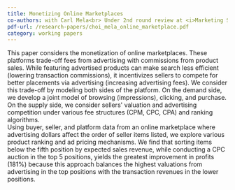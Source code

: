 ```yaml
---
title: Monetizing Online Marketplaces
co-authors: with Carl Mela<br> Under 2nd round review at <i>Marketing Science</i><br> MSI Working Paper Series No. 18-112-05<br> Previously titled "Online Marketplace Advertising"
pdf-url: /research-papers/choi_mela_online_marketplace.pdf
category: working papers
---
```


This paper considers the monetization of online marketplaces. These platforms trade-off fees from advertising with commissions from product sales. While featuring advertised products can make search less efficient (lowering transaction commissions), it incentivizes sellers to compete for better placements via advertising (increasing advertising fees). We consider this trade-off by modeling both sides of the platform. On the demand side, we develop a joint model of browsing (impressions), clicking, and purchase. On the supply side, we consider sellers' valuation and advertising competition under various fee structures (CPM, CPC, CPA) and ranking algorithms.<br>
Using buyer, seller, and platform data from an online marketplace where advertising dollars affect the order of seller items listed, we explore various product ranking and ad pricing mechanisms. We find that sorting items below the fifth position by expected sales revenue, while conducting a CPC auction in the top 5 positions, yields the greatest improvement in profits (181%) because this approach balances the highest valuations from advertising in the top positions with the transaction revenues in the lower positions.
